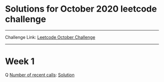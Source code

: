 # Solutions for October 2020 leetcode challenge
<hr />

Challenge Link: [Leetcode October Challenge](https://leetcode.com/explore/challenge/card/october-leetcoding-challenge)
<hr />

# Week 1

Q [Number of recent calls](https://leetcode.com/explore/challenge/card/october-leetcoding-challenge/559/week-1-october-1st-october-7th/3480/): [Solution](#)
